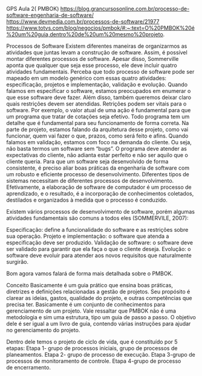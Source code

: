 GPS
Aula 2( PMBOK)
https://blog.grancursosonline.com.br/processo-de-software-engenharia-de-software/
https://www.devmedia.com.br/processos-de-software/21977
https://www.totvs.com/blog/negocios/pmbok/#:~:text=O%20PMBOK%20é%20um%20guia,dentro%20de%20um%20mesmo%20projeto.

Processos de Software
Existem diferentes maneiras de organizarmos as atividades que juntas levam a construção de software. Assim, é possível montar diferentes processos de software. Apesar disso, Sommerville aponta que qualquer que seja esse processo, ele deve incluir quatro atividades fundamentais.
Perceba que todo processo de software pode ser mapeado em um modelo genérico com essas quatro atividades: especificação, projetos e implementação, validação e evolução.
Quando falamos em especificar o software, estamos preocupados em enumerar o que esse software deve fazer. Além disso, também queremos deixar claro quais restrições devem ser atendidas. 
Retrições podem ser vitais para o software. Por exemplo, o valor atual de uma ação é fundamental para que um programa que tratar de cotações seja efetivo. Todo programa tem um detalhe que é fundamental para seu funcionamento de forma correta.
Na parte de projeto, estamos falando da arquitetura desse projeto, como vai funcionar, quem vai fazer o que, prazos, como será feito e afins. 
Quando falamos em validação, estamos com foco na demanda do cliente. Ou seja, não basta termos um software sem “bugs”. O programa deve atender as expectativas do cliente, não adianta estar perfeito e não ser aquilo que o cliente queria. 
Para que um software seja desenvolvido de forma consistente, é preciso aliar boas práticas da engenharia de software com um robusto e eficiente processo de desenvolvimento. Diferentes tipos de sistemas necessitam de diferentes processos de desenvolvimento.
Efetivamente, a elaboração de software de computador é um processo de aprendizado, e o resultado, é a incorporação de conhecimentos coletados, destilados e organizados à medida que o processo é conduzido.

Existem vários processos de desenvolvimento de software, porém algumas atividades fundamentais são comuns a todos eles (SOMMERVILE, 2007):

Especificação: define a funcionalidade do software e as restrições sobre sua operação.
Projeto e implementação: o software que atenda a especificação deve ser produzido.
Validação de software: o software deve ser validado para garantir que ela faça o que o cliente deseja.
Evolução: o software deve evoluir para atender aos novos requisitos que naturalmente surgirão.

Bom agora vamos falará de forma mais detalhada sobre o PMBOK.

Conceito
      Basicamente é um guia prático que ensina boas práticas, diretrizes e definições relacionadas a gestão de projetos.
     Seu propósito é clarear as ideias, gastos, qualidade do projeto, e outras competências que precisa ter. Basicamente é um conjunto de conhecimentos para gerenciamento de um projeto.
     Vale ressaltar que PMBOK não é uma metodologia e sim uma estrutura, tipo um guia de passo a passo. 
    O objetivo dele é ser igual a um livro de guia, contendo várias instruções para ajudar no gerenciamento do projeto.

Dentro dele temos o projeto de ciclo de vida, que é constituído por 5 etapas:
Etapa 1- grupo de processos iniciais, grupo de processos de planeamentos.
Etapa 2- grupo de processo de execução.
Etapa 3-grupo de processos de monitoramento de controle.
Etapa 4-grupo de processo de encerramento.
